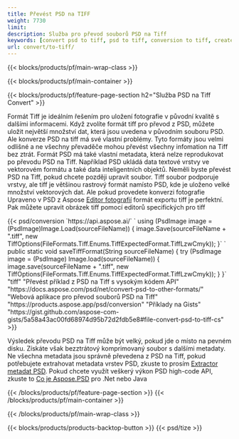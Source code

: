 ```yaml
---
title: Převést PSD na TIFF
weight: 7730
limit: 
description: Služba pro převod souborů PSD na Tiff
keywords: [convert psd to tiff, psd to tiff, conversion to tiff, create tiff from psd, print psd as tiff]
url: convert/to-tiff/
---
```


{{< blocks/products/pf/main-wrap-class >}}

{{< blocks/products/pf/main-container >}}

{{< blocks/products/pf/feature-page-section h2="Služba PSD na Tiff Convert" >}}
<p>Formát Tiff je ideálním řešením pro uložení fotografie v původní kvalitě s dalšími informacemi. Když zvolíte formát tiff pro převod z PSD, můžete uložit největší množství dat, která jsou uvedena v původním souboru PSD. Ale konverze PSD na tiff má své vlastní problémy. Tyto formáty jsou velmi odlišné a ne všechny převaděče mohou převést všechny infomation na Tiff bez ztrát. Formát PSD má také vlastní metadata, která nelze reprodukovat po převodu PSD na Tiff. Například PSD ukládá data textové vrstvy ve vektorovém formátu a také data inteligentních objektů. Neměli byste převést PSD na Tiff, pokud chcete později upravit soubor. Tiff soubor podporuje vrstvy, ale tiff je většinou rastrový formát namísto PSD, kde je uloženo velké množství vektorových dat. Ale pokud provedete konverzi fotografie Upraveno v PSD z Aspose <a href="https://products.aspose.app/psd/photo-editor">Editor fotografií</a> formát exportu tiff je perfektní. Pak můžete upravit obrázek tiff pomocí editorů specifických pro tiff</p>
{{< psd/conversion `https://api.aspose.ai/` 
`    using (PsdImage image = (PsdImage)Image.Load(sourceFileName))
    {
        image.Save(sourceFileName + ".tiff", new TiffOptions(FileFormats.Tiff.Enums.TiffExpectedFormat.TiffLzwCmyk));
    }` 
`     public static void saveTiffFormat(String sourceFileName) {
        try (PsdImage image = (PsdImage) Image.load(sourceFileName)) {
            image.save(sourceFileName + ".tiff", new TiffOptions(FileFormats.Tiff.Enums.TiffExpectedFormat.TiffLzwCmyk));
        }
    }` 
	"tiff" 
"Převést příklad z PSD na Tiff s vysokým kódem API"  "https://docs.aspose.com/psd/net/convert-psd-to-other-formats/" 
"Webová aplikace pro převod souborů PSD na Tiff" "https://products.aspose.app/psd/conversion" 
"Příklady na Gists" "https://gist.github.com/aspose-com-gists/5a58a43ac00fd68974d95b72d2fdb5e8#file-convert-psd-to-tiff-cs" >}}
<p>Výsledek převodu PSD na Tiff může být velký, pokud jde o místo na pevném disku. Získáte však bezztrátový komprimovaný soubor s dalšími metadaty. Ne všechna metadata jsou správně převedena z PSD na Tiff, pokud potřebujete extrahovat metadata vrstev PSD, zkuste to prosím <a href="https://products.aspose.app/psd/metadata">Extractor metadat PSD</a>. Pokud chcete využít veškerý výkon PSD high-code API, zkuste to <a href="/psd">Co je Aspose.PSD</a> pro .Net nebo Java</p>
{{< /blocks/products/pf/feature-page-section >}}
{{< /blocks/products/pf/main-container >}}


{{< /blocks/products/pf/main-wrap-class >}}

{{< blocks/products/products-backtop-button >}}
{{< psd/tize >}}
